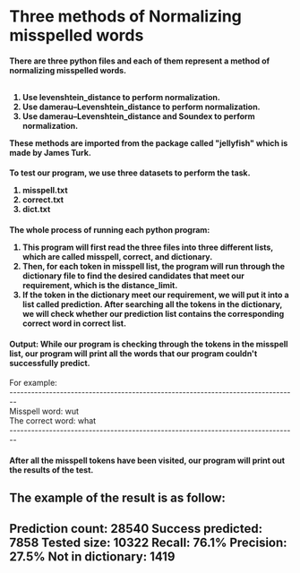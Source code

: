 <h1>Three methods of Normalizing misspelled words</h1>

<h4>
There are three python files and each of them represent a method of normalizing misspelled words.
<br><br>
<ol>
  <li>Use levenshtein_distance to perform normalization.</li>
  <li>Use damerau–Levenshtein_distance to perform normalization.</li>
  <li>Use damerau–Levenshtein_distance and Soundex to perform normalization.</li>
</ol>
These methods are imported from the package called "jellyfish" which is made by James Turk.
</h4>

<h4>
To test our program, we use three datasets to perform the task.
<ol>
  <li>misspell.txt</li>
  <li>correct.txt</li>
  <li>dict.txt</li>
</ol>
</h4>

<h4>
The whole process of running each python program:<br>
<ol>
  <li>This program will first read the three files into three different lists, which are called misspell, correct, and dictionary.</li>
  <li>Then, for each token in misspell list, the program will run through the dictionary file to find the desired candidates that meet our requirement, which is the distance_limit.</li>
  <li>If the token in the dictionary meet our requirement, we will put it into a list called prediction.
After searching all the tokens in the dictionary, we will check whether our prediction list contains the corresponding correct word in correct list.</li>
</ol>
</h4>

<h4>
Output:
While our program is checking through the tokens in the misspell list, our program will print all the words that our program couldn't successfully predict.
</h4>
For example:<br>
--------------------------------------------------------------------------------<br>
Misspell word:  wut<br>
The correct word:  what<br>
--------------------------------------------------------------------------------<br>

<h4>After all the misspell tokens have been visited, our program will print out the results of the test.</h4>

The example of the result is as follow:
--------------------------------------------------------------------------------
Prediction count: 28540
Success predicted: 7858
Tested size: 10322
Recall: 76.1%
Precision: 27.5%
Not in dictionary: 1419
--------------------------------------------------------------------------------


